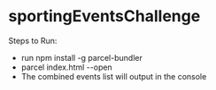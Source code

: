 # sportingEventsChallenge

Steps to Run:

- run npm install -g parcel-bundler
- parcel index.html --open
- The combined events list will output in the console
